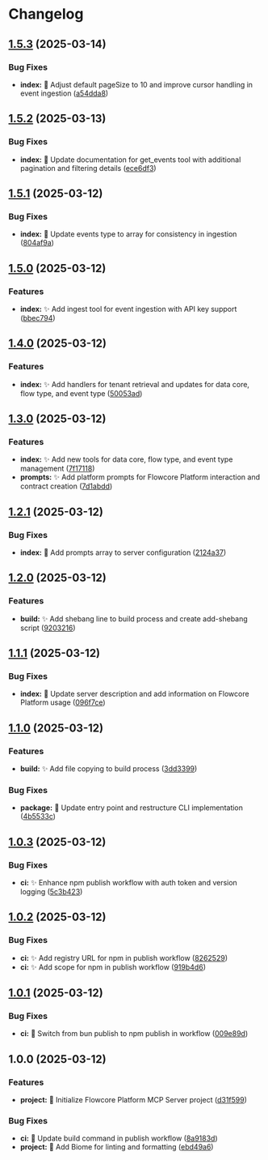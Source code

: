 # Changelog

## [1.5.3](https://github.com/flowcore-io/mcp-flowcore-platform/compare/v1.5.2...v1.5.3) (2025-03-14)


### Bug Fixes

* **index:** :bug: Adjust default pageSize to 10 and improve cursor handling in event ingestion ([a54dda8](https://github.com/flowcore-io/mcp-flowcore-platform/commit/a54dda81e55580f3e0464c700c69e9512c80f8a2))

## [1.5.2](https://github.com/flowcore-io/mcp-flowcore-platform/compare/v1.5.1...v1.5.2) (2025-03-13)


### Bug Fixes

* **index:** :memo: Update documentation for get_events tool with additional pagination and filtering details ([ece6df3](https://github.com/flowcore-io/mcp-flowcore-platform/commit/ece6df36285ac3fd1751d77313889a646d371ccc))

## [1.5.1](https://github.com/flowcore-io/mcp-flowcore-platform/compare/v1.5.0...v1.5.1) (2025-03-12)


### Bug Fixes

* **index:** :art: Update events type to array for consistency in ingestion ([804af9a](https://github.com/flowcore-io/mcp-flowcore-platform/commit/804af9ab09c10a7b5f3c54898d76e7831236986a))

## [1.5.0](https://github.com/flowcore-io/mcp-flowcore-platform/compare/v1.4.0...v1.5.0) (2025-03-12)


### Features

* **index:** :sparkles: Add ingest tool for event ingestion with API key support ([bbec794](https://github.com/flowcore-io/mcp-flowcore-platform/commit/bbec7948847f93f2081b457755c0af32584686d4))

## [1.4.0](https://github.com/flowcore-io/mcp-flowcore-platform/compare/v1.3.0...v1.4.0) (2025-03-12)


### Features

* **index:** :sparkles: Add handlers for tenant retrieval and updates for data core, flow type, and event type ([50053ad](https://github.com/flowcore-io/mcp-flowcore-platform/commit/50053ad4075ae36465b79d25d69b3b4201b20c94))

## [1.3.0](https://github.com/flowcore-io/mcp-flowcore-platform/compare/v1.2.1...v1.3.0) (2025-03-12)


### Features

* **index:** :sparkles: Add new tools for data core, flow type, and event type management ([7f17118](https://github.com/flowcore-io/mcp-flowcore-platform/commit/7f17118ddb7cf216a2cadc5d55bd517f76ee58a6))
* **prompts:** :sparkles: Add platform prompts for Flowcore Platform interaction and contract creation ([7d1abdd](https://github.com/flowcore-io/mcp-flowcore-platform/commit/7d1abdd7a6819814ec7f90dd92bcf11dd978a1ec))

## [1.2.1](https://github.com/flowcore-io/mcp-flowcore-platform/compare/v1.2.0...v1.2.1) (2025-03-12)


### Bug Fixes

* **index:** :memo: Add prompts array to server configuration ([2124a37](https://github.com/flowcore-io/mcp-flowcore-platform/commit/2124a3792b2da0a062c99cf91cee50c73a1b4213))

## [1.2.0](https://github.com/flowcore-io/mcp-flowcore-platform/compare/v1.1.1...v1.2.0) (2025-03-12)


### Features

* **build:** :sparkles: Add shebang line to build process and create add-shebang script ([9203216](https://github.com/flowcore-io/mcp-flowcore-platform/commit/92032166cacac335fb6bb05099a93b93115a25f5))

## [1.1.1](https://github.com/flowcore-io/mcp-flowcore-platform/compare/v1.1.0...v1.1.1) (2025-03-12)


### Bug Fixes

* **index:** :memo: Update server description and add information on Flowcore Platform usage ([096f7ce](https://github.com/flowcore-io/mcp-flowcore-platform/commit/096f7cea626a53087bb8d10c830d36d3891f0e67))

## [1.1.0](https://github.com/flowcore-io/mcp-flowcore-platform/compare/v1.0.3...v1.1.0) (2025-03-12)


### Features

* **build:** :sparkles: Add file copying to build process ([3dd3399](https://github.com/flowcore-io/mcp-flowcore-platform/commit/3dd3399a90fef7e0e1076385a8def5052ee7d133))


### Bug Fixes

* **package:** :art: Update entry point and restructure CLI implementation ([4b5533c](https://github.com/flowcore-io/mcp-flowcore-platform/commit/4b5533c3cc42ded5c22d23bb4b1ec414ce606820))

## [1.0.3](https://github.com/flowcore-io/mcp-flowcore-platform/compare/v1.0.2...v1.0.3) (2025-03-12)


### Bug Fixes

* **ci:** :sparkles: Enhance npm publish workflow with auth token and version logging ([5c3b423](https://github.com/flowcore-io/mcp-flowcore-platform/commit/5c3b423576289be8aef0d90ef98bf65c4f91989e))

## [1.0.2](https://github.com/flowcore-io/mcp-flowcore-platform/compare/v1.0.1...v1.0.2) (2025-03-12)


### Bug Fixes

* **ci:** :sparkles: Add registry URL for npm in publish workflow ([8262529](https://github.com/flowcore-io/mcp-flowcore-platform/commit/8262529c929858255b5386af7dff5dfaaf97f75b))
* **ci:** :sparkles: Add scope for npm in publish workflow ([919b4d6](https://github.com/flowcore-io/mcp-flowcore-platform/commit/919b4d64bfc9d25890259a7d0ab0ae53627c250b))

## [1.0.1](https://github.com/flowcore-io/mcp-flowcore-platform/compare/v1.0.0...v1.0.1) (2025-03-12)


### Bug Fixes

* **ci:** :bug: Switch from bun publish to npm publish in workflow ([009e89d](https://github.com/flowcore-io/mcp-flowcore-platform/commit/009e89df8a92999078e2b1ff0220e1d169c5b269))

## 1.0.0 (2025-03-12)


### Features

* **project:** :tada: Initialize Flowcore Platform MCP Server project ([d31f599](https://github.com/flowcore-io/mcp-flowcore-platform/commit/d31f599abbecb30669ff10aec8aa2daf11e51528))


### Bug Fixes

* **ci:** :bug: Update build command in publish workflow ([8a9183d](https://github.com/flowcore-io/mcp-flowcore-platform/commit/8a9183db397c1be89fe99362ba2dfbfa4258c0a5))
* **project:** :wrench: Add Biome for linting and formatting ([ebd49a6](https://github.com/flowcore-io/mcp-flowcore-platform/commit/ebd49a68bf1cc36cd8c9c2fb1c934e4852b1ed3d))
